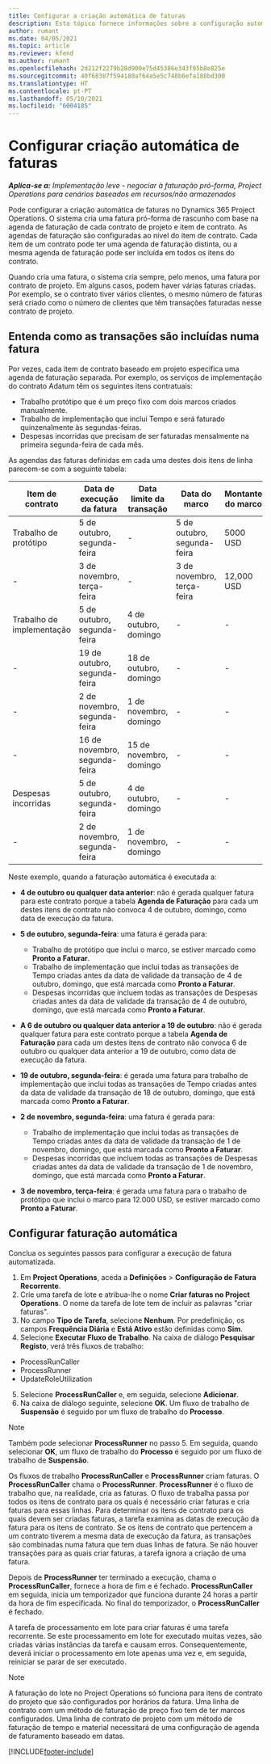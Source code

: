```yaml
---
title: Configurar a criação automática de faturas
description: Esta tópico fornece informações sobre a configuração automática de faturas proforma.
author: rumant
ms.date: 04/05/2021
ms.topic: article
ms.reviewer: kfend
ms.author: rumant
ms.openlocfilehash: 2d212f2279b28d900e75d45386e343f95b8e825e
ms.sourcegitcommit: 40f68387f594180af64a5e5c748b6efa188bd300
ms.translationtype: HT
ms.contentlocale: pt-PT
ms.lasthandoff: 05/10/2021
ms.locfileid: "6004185"
---
```

# <a name="set-up-automatic-invoice-creation"></a>Configurar criação automática de faturas 
 
_**Aplica-se a:** Implementação leve - negociar à faturação pró-forma, Project Operations para cenários baseados em recursos/não armazenados_

Pode configurar a criação automática de faturas no Dynamics 365 Project Operations. O sistema cria uma fatura pró-forma de rascunho com base na agenda de faturação de cada contrato de projeto e item de contrato. As agendas de faturação são configuradas ao nível do item de contrato. Cada item de um contrato pode ter uma agenda de faturação distinta, ou a mesma agenda de faturação pode ser incluída em todos os itens do contrato.

Quando cria uma fatura, o sistema cria sempre, pelo menos, uma fatura por contrato de projeto. Em alguns casos, podem haver várias faturas criadas. Por exemplo, se o contrato tiver vários clientes, o mesmo número de faturas será criado como o número de clientes que têm transações faturadas nesse contrato de projeto.

## <a name="understand-how-transactions-are-included-on-an-invoice"></a>Entenda como as transações são incluídas numa fatura 

Por vezes, cada item de contrato baseado em projeto especifica uma agenda de faturação separada. Por exemplo, os serviços de implementação do contrato Adatum têm os seguintes itens contratuais:

- Trabalho protótipo que é um preço fixo com dois marcos criados manualmente.
- Trabalho de implementação que inclui Tempo e será faturado quinzenalmente às segundas-feiras.
- Despesas incorridas que precisam de ser faturadas mensalmente na primeira segunda-feira de cada mês.

As agendas das faturas definidas em cada uma destes dois itens de linha parecem-se com a seguinte tabela:

| Item de contrato | Data de execução da fatura | Data limite da transação | Data do marco | Montante do marco |
| --- | --- | --- | --- | --- |
| Trabalho de protótipo | 5 de outubro, segunda-feira | - | 5 de outubro, segunda-feira | 5000 USD |
| - | 3 de novembro, terça-feira | - | 3 de novembro, terça-feira | 12,000 USD |
| Trabalho de implementação | 5 de outubro, segunda-feira | 4 de outubro, domingo | - | - |
| - | 19 de outubro, segunda-feira | 18 de outubro, domingo | - | - |
| - | 2 de novembro, segunda-feira | 1 de novembro, domingo | - | - |
| - | 16 de novembro, segunda-feira | 15 de novembro, domingo | - | - |
| Despesas incorridas | 5 de outubro, segunda-feira | 4 de outubro, domingo | - | - |
| - | 2 de novembro, segunda-feira | 1 de novembro, domingo | - | - |

Neste exemplo, quando a faturação automática é executada a:

- **4 de outubro ou qualquer data anterior**: não é gerada qualquer fatura para este contrato porque a tabela **Agenda de Faturação** para cada um destes itens de contrato não convoca 4 de outubro, domingo, como data de execução da fatura.
- **5 de outubro, segunda-feira**: uma fatura é gerada para:

    - Trabalho de protótipo que inclui o marco, se estiver marcado como **Pronto a Faturar**.
    - Trabalho de implementação que inclui todas as transações de Tempo criadas antes da data de validade da transação de 4 de outubro, domingo, que está marcada como **Pronto a Faturar**.
    - Despesas incorridas que incluem todas as transações de Despesas criadas antes da data de validade da transação de 4 de outubro, domingo, que está marcada como **Pronto a Faturar**.
  
- **A 6 de outubro ou qualquer data anterior a 19 de outubro**: não é gerada qualquer fatura para este contrato porque a tabela **Agenda de Faturação** para cada um destes itens de contrato não convoca 6 de outubro ou qualquer data anterior a 19 de outubro, como data de execução da fatura.
- **19 de outubro, segunda-feira**: é gerada uma fatura para trabalho de implementação que inclui todas as transações de Tempo criadas antes da data de validade da transação de 18 de outubro, domingo, que está marcada como **Pronto a Faturar**.
- **2 de novembro, segunda-feira**: uma fatura é gerada para:

    - Trabalho de implementação que inclui todas as transações de Tempo criadas antes da data de validade da transação de 1 de novembro, domingo, que está marcada como **Pronto a Faturar**.
    - Despesas incorridas que incluem todas as transações de Despesas criadas antes da data de validade da transação de 1 de novembro, domingo, que está marcada como **Pronto a Faturar**.

- **3 de novembro, terça-feira**: é gerada uma fatura para o trabalho de protótipo que inclui o marco para 12.000 USD, se estiver marcado como **Pronto a Faturar**.

## <a name="configure-automatic-invoicing"></a>Configurar faturação automática

Conclua os seguintes passos para configurar a execução de fatura automatizada.

1. Em **Project Operations**, aceda a **Definições** > **Configuração de Fatura Recorrente**.
2. Crie uma tarefa de lote e atribua-lhe o nome **Criar faturas no Project Operations**. O nome da tarefa de lote tem de incluir as palavras "criar faturas".
3. No campo **Tipo de Tarefa**, selecione **Nenhum**. Por predefinição, os campos **Frequência Diária** e **Está Ativo** estão definidas como **Sim**.
4. Selecione **Executar Fluxo de Trabalho**. Na caixa de diálogo **Pesquisar Registo**, verá três fluxos de trabalho:

- ProcessRunCaller
- ProcessRunner
- UpdateRoleUtilization

5. Selecione **ProcessRunCaller** e, em seguida, selecione **Adicionar**.
6. Na caixa de diálogo seguinte, selecione **OK**. Um fluxo de trabalho de **Suspensão** é seguido por um fluxo de trabalho do **Processo**. 

> [!NOTE]
> Também pode selecionar **ProcessRunner** no passo 5. Em seguida, quando selecionar **OK**, um fluxo de trabalho do **Processo** é seguido por um fluxo de trabalho de **Suspensão**.

Os fluxos de trabalho **ProcessRunCaller** e **ProcessRunner** criam faturas. O **ProcessRunCaller** chama o **ProcessRunner**. **ProcessRunner** é o fluxo de trabalho que, na realidade, cria as faturas. O fluxo de trabalha passa por todos os itens de contrato para os quais é necessário criar faturas e cria faturas para essas linhas. Para determinar os itens de contrato para os quais devem ser criadas faturas, a tarefa examina as datas de execução da fatura para os itens de contrato. Se os itens de contrato que pertencem a um contrato tiverem a mesma data de execução da fatura, as transações são combinadas numa fatura que tem duas linhas de fatura. Se não houver transações para as quais criar faturas, a tarefa ignora a criação de uma fatura.

Depois de **ProcessRunner** ter terminado a execução, chama o **ProcessRunCaller**, fornece a hora de fim e é fechado. **ProcessRunCaller** em seguida, inicia um temporizador que funciona durante 24 horas a partir da hora de fim especificada. No final do temporizador, o **ProcessRunCaller** é fechado.

A tarefa de processamento em lote para criar faturas é uma tarefa recorrente. Se este processamento em lote for executado muitas vezes, são criadas várias instâncias da tarefa e causam erros. Consequentemente, deverá iniciar o processamento em lote apenas uma vez e, em seguida, reiniciar se parar de ser executado.

> [!NOTE]
> A faturação do lote no Project Operations só funciona para itens de contrato do projeto que são configurados por horários da fatura. Uma linha de contrato com um método de faturação de preço fixo tem de ter marcos configurados. Uma linha de contrato de projeto com um método de faturação de tempo e material necessitará de uma configuração de agenda de faturamento baseado em datas.


[!INCLUDE[footer-include](../../includes/footer-banner.md)]
